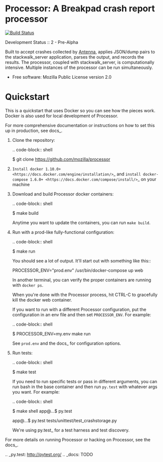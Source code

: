 Processor: A Breakpad crash report processor
============================================

[![Build Status](https://travis-ci.org/mozilla/processor.svg?branch=master)](https://travis-ci.org/mozilla/processor)

Development Status :: 2 - Pre-Alpha

Built to accept crashes collected by [Antenna](https://github.com/mozilla/antenna), applies JSON/dump pairs to the stackwalk_server application, parses the output, and records the results. The processor, coupled with stackwalk_server, is computationally intensive. Multiple instances of the processor can be run simultaneously.

* Free software: Mozilla Public License version 2.0


Quickstart
==========


This is a quickstart that uses Docker so you can see how the pieces work. Docker
is also used for local development of Processor.

For more comprehensive documentation or instructions on how to set this up in
production, see docs_.

1. Clone the repository:

   .. code-block:: shell

      $ git clone https://github.com/mozilla/processor


2. `Install docker 1.10.0+ <https://docs.docker.com/engine/installation/>`_ and
   `install docker-compose 1.6.0+ <https://docs.docker.com/compose/install/>`_
   on your machine

3. Download and build Processor docker containers:

   .. code-block:: shell

      $ make build


   Anytime you want to update the containers, you can run ``make build``.

4. Run with a prod-like fully-functional configuration:

   .. code-block:: shell

      $ make run


   You should see a lot of output. It'll start out with something like this::

      PROCESSOR_ENV="prod.env" /usr/bin/docker-compose up web


   In another terminal, you can verify the proper containers are running with
   ``docker ps``.

   When you're done with the Processor process, hit CTRL-C to gracefully kill
   the docker web container.

   If you want to run with a different Processor configuration, put the
   configuration in an env file and then set ``PROCESSOR_ENV``. For example:

   .. code-block:: shell

      $ PROCESSOR_ENV=my.env make run


   See ``prod.env`` and the docs_ for configuration options.

5. Run tests:

   .. code-block:: shell

      $ make test


   If you need to run specific tests or pass in different arguments, you can run
   bash in the base container and then run ``py.test`` with whatever args you
   want. For example:

   .. code-block:: shell

      $ make shell
      app@...$ py.test

      <pytest output>

      app@...$ py.test tests/unittest/test_crashstorage.py


   We're using py.test_ for a test harness and test discovery.


For more details on running Processor or hacking on Processor, see the docs_.

.. _py.test: http://pytest.org/
.. _docs: TODO

